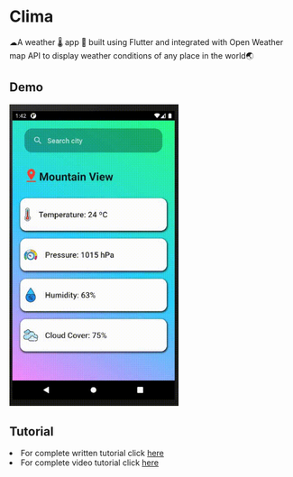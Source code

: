 # Clima
☁A weather 🌡 app 📱 built using Flutter and integrated with Open Weather map API to display weather conditions of any place in the world🌏

## Demo
<img src="demo/test 1 gif.gif" width="300px" height="auto">

## Tutorial
<li>For complete written tutorial click <a href="https://ashnizaster.medium.com/weather-app-using-api-integration-in-flutter-d69f69e6bed7">here</a></li>
<li>For complete video tutorial click <a href="https://youtu.be/66MPx99S4Jg">here</a></li>
